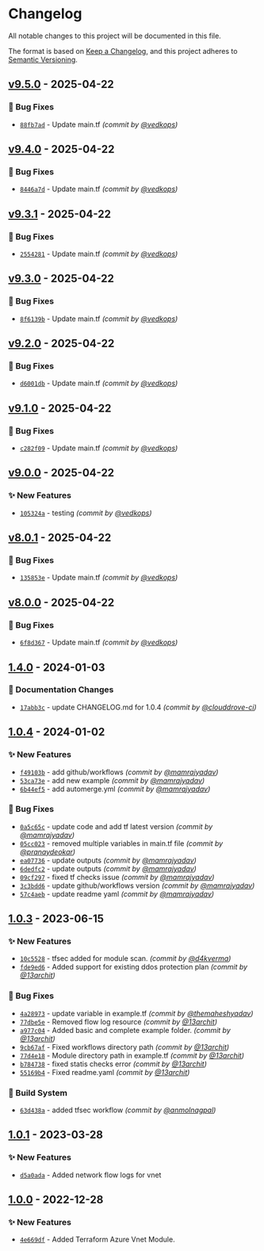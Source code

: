 # Changelog
All notable changes to this project will be documented in this file.

The format is based on [Keep a Changelog](https://keepachangelog.com/en/1.0.0/),
and this project adheres to [Semantic Versioning](https://semver.org/spec/v2.0.0.html).

## [v9.5.0] - 2025-04-22
### :bug: Bug Fixes
- [`88fb7ad`](https://github.com/clouddrove-sandbox/terraform-azure-vnt/commit/88fb7ad53b4aa756efa6afa13b6df38c50a4e65c) - Update main.tf *(commit by [@vedkops](https://github.com/vedkops))*


## [v9.4.0] - 2025-04-22
### :bug: Bug Fixes
- [`8446a7d`](https://github.com/clouddrove-sandbox/terraform-azure-vnt/commit/8446a7dbbeb201b694d8e2f34914ad59e9673176) - Update main.tf *(commit by [@vedkops](https://github.com/vedkops))*


## [v9.3.1] - 2025-04-22
### :bug: Bug Fixes
- [`2554281`](https://github.com/clouddrove-sandbox/terraform-azure-vnt/commit/2554281d47fd970f623ff77ca2365ffe4a4048b9) - Update main.tf *(commit by [@vedkops](https://github.com/vedkops))*


## [v9.3.0] - 2025-04-22
### :bug: Bug Fixes
- [`8f6139b`](https://github.com/clouddrove-sandbox/terraform-azure-vnt/commit/8f6139b78250c958a4a2e66bd62e16a6a71a6c94) - Update main.tf *(commit by [@vedkops](https://github.com/vedkops))*


## [v9.2.0] - 2025-04-22
### :bug: Bug Fixes
- [`d6001db`](https://github.com/clouddrove-sandbox/terraform-azure-vnt/commit/d6001db0c6dc85b4df6779ad1364438310a25108) - Update main.tf *(commit by [@vedkops](https://github.com/vedkops))*


## [v9.1.0] - 2025-04-22
### :bug: Bug Fixes
- [`c282f09`](https://github.com/clouddrove-sandbox/terraform-azure-vnt/commit/c282f096c6c6328c7bb84f9f9851b2d6bb9781ff) - Update main.tf *(commit by [@vedkops](https://github.com/vedkops))*


## [v9.0.0] - 2025-04-22
### :sparkles: New Features
- [`105324a`](https://github.com/clouddrove-sandbox/terraform-azure-vnt/commit/105324a40de905f403c390d726ffbfb24aab22d0) - testing *(commit by [@vedkops](https://github.com/vedkops))*


## [v8.0.1] - 2025-04-22
### :bug: Bug Fixes
- [`135853e`](https://github.com/clouddrove-sandbox/terraform-azure-vnt/commit/135853e86b882bfe478d26b60ea44633123977f0) - Update main.tf *(commit by [@vedkops](https://github.com/vedkops))*


## [v8.0.0] - 2025-04-22
### :bug: Bug Fixes
- [`6f8d367`](https://github.com/clouddrove-sandbox/terraform-azure-vnt/commit/6f8d367aa379515cdf0744256f1c795784c4fb60) - Update main.tf *(commit by [@vedkops](https://github.com/vedkops))*


## [1.4.0] - 2024-01-03
### :memo: Documentation Changes
- [`17abb3c`](https://github.com/clouddrove/terraform-azure-vnet/commit/17abb3c6a0097b2ef29cd2657ebd39e5079052ef) - update CHANGELOG.md for 1.0.4 *(commit by [@clouddrove-ci](https://github.com/clouddrove-ci))*


## [1.0.4] - 2024-01-02
### :sparkles: New Features
- [`f49103b`](https://github.com/clouddrove/terraform-azure-vnet/commit/f49103bb63b9654adc3e1cfe20166f85398c04d7) - add github/workflows *(commit by [@mamrajyadav](https://github.com/mamrajyadav))*
- [`53ca73e`](https://github.com/clouddrove/terraform-azure-vnet/commit/53ca73e2352912edaa37649d4fa837cea050e97e) - add new example *(commit by [@mamrajyadav](https://github.com/mamrajyadav))*
- [`6b44ef5`](https://github.com/clouddrove/terraform-azure-vnet/commit/6b44ef592e96d923a284b6ec9e10c934f0f02485) - add automerge.yml *(commit by [@mamrajyadav](https://github.com/mamrajyadav))*

### :bug: Bug Fixes
- [`0a5c65c`](https://github.com/clouddrove/terraform-azure-vnet/commit/0a5c65c66bfe7a0a4383c4fc698c7d57c07fb42c) - update code and add tf latest version *(commit by [@mamrajyadav](https://github.com/mamrajyadav))*
- [`05cc023`](https://github.com/clouddrove/terraform-azure-vnet/commit/05cc023a7c81cc44c7b64db1575645488f62624e) - removed multiple variables in main.tf file *(commit by [@pranaydeokar](https://github.com/pranaydeokar))*
- [`ea07736`](https://github.com/clouddrove/terraform-azure-vnet/commit/ea07736bae9820abdc0ee857d4aa39d83cf8443f) - update outputs *(commit by [@mamrajyadav](https://github.com/mamrajyadav))*
- [`6dedfc2`](https://github.com/clouddrove/terraform-azure-vnet/commit/6dedfc2063b4e8b5dbea3e6987f6b84ddf68b78c) - update outputs *(commit by [@mamrajyadav](https://github.com/mamrajyadav))*
- [`09cf297`](https://github.com/clouddrove/terraform-azure-vnet/commit/09cf297835135bb984fb99fc4f60f67c3df03c20) - fixed tf checks issue *(commit by [@mamrajyadav](https://github.com/mamrajyadav))*
- [`3c3bdd6`](https://github.com/clouddrove/terraform-azure-vnet/commit/3c3bdd6df45622b741b5e697708c0b8b2de25513) - update github/workflows version *(commit by [@mamrajyadav](https://github.com/mamrajyadav))*
- [`57c4aeb`](https://github.com/clouddrove/terraform-azure-vnet/commit/57c4aeb3b73e375b1b82b37e1dbc63266a03fe60) - update readme yaml *(commit by [@mamrajyadav](https://github.com/mamrajyadav))*


## [1.0.3] - 2023-06-15
### :sparkles: New Features
- [`10c5528`](https://github.com/clouddrove/terraform-azure-vnet/commit/10c552803437fdf5847942ff950ebfc031beabc6) - tfsec added for module scan. *(commit by [@d4kverma](https://github.com/d4kverma))*
- [`fde9ed6`](https://github.com/clouddrove/terraform-azure-vnet/commit/fde9ed65eaeba52161b9cfff8ee12c7b12dbdf7c) - Added support for existing ddos protection plan *(commit by [@13archit](https://github.com/13archit))*

### :bug: Bug Fixes
- [`4a28973`](https://github.com/clouddrove/terraform-azure-vnet/commit/4a28973ec9a8624f73393c1b3001da9374b79c08) - update variable in example.tf *(commit by [@themaheshyadav](https://github.com/themaheshyadav))*
- [`77dbe5e`](https://github.com/clouddrove/terraform-azure-vnet/commit/77dbe5ea368ea9350c6aa73e6d058e0fdf482d5f) - Removed flow log resource *(commit by [@13archit](https://github.com/13archit))*
- [`a977c04`](https://github.com/clouddrove/terraform-azure-vnet/commit/a977c040f8efb503c2cb99b78dd2fa0f08f5df94) - Added basic and complete example folder. *(commit by [@13archit](https://github.com/13archit))*
- [`9cb67af`](https://github.com/clouddrove/terraform-azure-vnet/commit/9cb67afc7a798c4bdca1144762eea1a9071e4233) - Fixed workflows directory path *(commit by [@13archit](https://github.com/13archit))*
- [`77d4e18`](https://github.com/clouddrove/terraform-azure-vnet/commit/77d4e1878cb7519d8149788ffcdffa60f4bc0404) - Module directory path in example.tf *(commit by [@13archit](https://github.com/13archit))*
- [`b784738`](https://github.com/clouddrove/terraform-azure-vnet/commit/b784738a4dfb12be32a58e7bdbd4522eeb48abf8) - fixed statis checks error *(commit by [@13archit](https://github.com/13archit))*
- [`55169b4`](https://github.com/clouddrove/terraform-azure-vnet/commit/55169b49d1bc129631ae9dfce8409c5c3580f369) - Fixed readme.yaml *(commit by [@13archit](https://github.com/13archit))*

### :construction_worker: Build System
- [`63d438a`](https://github.com/clouddrove/terraform-azure-vnet/commit/63d438a52075e4030d2dbf7fe83519e2a9af8aee) - added tfsec workflow *(commit by [@anmolnagpal](https://github.com/anmolnagpal))*


## [1.0.1] - 2023-03-28
### :sparkles: New Features
- [`d5a0ada`](https://github.com/clouddrove/terraform-azure-vnet/commit/4e669df6b4fbd6c2a490af5fe54f8b24d9c20ed6) - Added network flow logs for vnet

## [1.0.0] - 2022-12-28
### :sparkles: New Features
- [`4e669df`](https://github.com/clouddrove/terraform-azure-vnet/commit/d5a0adab067641df278084b8a5f5add94014a9c7) - Added Terraform Azure Vnet Module.



[1.0.0]: https://github.com/clouddrove/terraform-azure-vnet/compare/1.0.0...master
[1.0.1]: https://github.com/clouddrove/terraform-azure-vnet/compare/1.0.0...1.0.1

[1.0.3]: https://github.com/clouddrove/terraform-azure-vnet/compare/1.0.2...1.0.3
[1.0.4]: https://github.com/clouddrove/terraform-azure-vnet/compare/1.0.3...1.0.4
[1.4.0]: https://github.com/clouddrove/terraform-azure-vnet/compare/1.0.4...1.4.0
[v8.0.0]: https://github.com/clouddrove-sandbox/terraform-azure-vnt/compare/v7.4.0...v8.0.0
[v8.0.1]: https://github.com/clouddrove-sandbox/terraform-azure-vnt/compare/v8.0.0...v8.0.1
[v9.0.0]: https://github.com/clouddrove-sandbox/terraform-azure-vnt/compare/v8.0.1...v9.0.0
[v9.1.0]: https://github.com/clouddrove-sandbox/terraform-azure-vnt/compare/v9.0.0...v9.1.0
[v9.2.0]: https://github.com/clouddrove-sandbox/terraform-azure-vnt/compare/v9.1.0...v9.2.0
[v9.3.0]: https://github.com/clouddrove-sandbox/terraform-azure-vnt/compare/v9.2.0...v9.3.0
[v9.3.1]: https://github.com/clouddrove-sandbox/terraform-azure-vnt/compare/v9.3.0...v9.3.1
[v9.4.0]: https://github.com/clouddrove-sandbox/terraform-azure-vnt/compare/v9.3.1...v9.4.0
[v9.5.0]: https://github.com/clouddrove-sandbox/terraform-azure-vnt/compare/v9.4.0...v9.5.0

